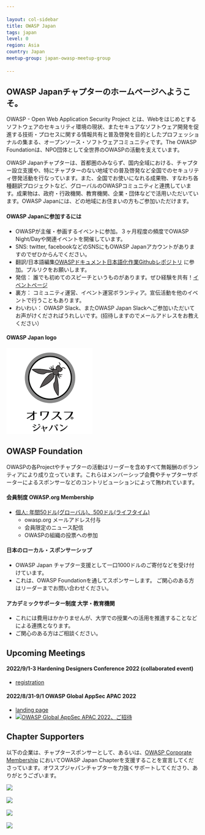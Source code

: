 ```yaml
---

layout: col-sidebar
title: OWASP Japan
tags: japan
level: 0
region: Asia
country: Japan
meetup-group: japan-owasp-meetup-group

---
```


## OWASP Japanチャプターのホームページへようこそ。

OWASP - Open Web Application Security Project とは、Webをはじめとするソフトウェアのセキュリティ環境の現状、またセキュアなソフトウェア開発を促進する技術・プロセスに関する情報共有と普及啓発を目的としたプロフェッショナルの集まる、オープンソース・ソフトウェアコミュニティです。The OWASP Foundationは、NPO団体として全世界のOWASPの活動を支えています。

OWASP Japanチャプターは、首都圏のみならず、国内全域における、チャプター設立支援や、特にチャプターのない地域での普及啓発など全国でのセキュリティ啓発活動を行なっています。また、全国でお使いになれる成果物、すなわち各種翻訳プロジェクトなど、グローバルのOWASPコミュニティと連携しています。成果物は、政府・行政機関、教育機関、企業・団体などで活用いただいています。OWASP Japanには、どの地域にお住まいの方もご参加いただけます。

#### OWASP Japanに参加するには
* OWASPが主催・参画するイベントに参加。３ヶ月程度の頻度でOWASP Night/Dayや関連イベントを開催しています。
* SNS: twitter, facebookなどのSNSにもOWASP Japanアカウントがありますのでぜひからんでください。
* 翻訳/日本語編集[OWASPドキュメント日本語化作業Githubレポジトリ](https://github.com/owasp-ja) に参加。プルリクをお願いします。
* 発信： 誰でも初めてのスピーチというものがあります。ぜひ経験を共有！[イベントページ](https://owasp.org/www-chapter-japan/#div-event)
* 裏方： コミュニティ運営、イベント運営ボランティア。宣伝活動を他のイベントで行うこともあります。
* わいわい： OWASP Slack、またOWASP Japan Slackへご参加いただいてお声がけくださればうれしいです。(招待しますのでメールアドレスをお教えください）

#### OWASP Japan logo
[![OWASP Japan](assets/images/owasp-japan-katakana.png)](https://owasp.org/www-chapter-japan/)

## OWASP Foundation
OWASPの各Projectやチャプターの活動はリーダーを含めすべて無報酬のボランティアにより成り立っています。これらはメンバーシップ会費やチャプターサポーターによるスポンサーなどのコントリビューションによって賄われています。

#### 会員制度 OWASP.org Membership
* [個人: 年間50ドル(グローバル)、500ドル(ライフタイム) ](https://owasp.org/membership/)
  * owasp.org メールアドレス付与
  * 会員限定のニュース配信
  * OWASPの組織の投票への参加
  
#### 日本のローカル・スポンサーシップ	
   * OWASP Japan チャプター支援として一口1000ドルのご寄付などを受け付けています。
   * これは、OWASP Foundationを通してスポンサーします。	ご関心のある方はリーダーまでお問い合わせください。
 
#### アカデミックサポーター制度 大学・教育機関
  * これには費用はかかりませんが、大学での授業への活用を推進することなどによる連携となります。
  * ご関心のある方はご相談ください。
 
##  Upcoming Meetings
#### 2022/9/1-3 Hardening Designers Conference 2022 (collaborated event)
* [registration](https://hardening.doorkeeper.jp/events/139964)

#### 2022/8/31-9/1 OWASP Global AppSec APAC 2022
* [landing page](https://owasp.doorkeeper.jp/events/141645)
* [![OWASP Global AppSec APAC 2022、ご招待](https://owasp.org/assets/images/APAC_Banner_810x400.jpeg)](https://owasp.doorkeeper.jp/events/141645)

## Chapter Supporters
以下の企業は、チャプタースポンサーとして、あるいは、[OWASP Corporate Membership](https://owasp.org/supporters/list) においてOWASP Japan Chapterを支援することを宣言してくださっています。オワスプジャパンチャプターを力強くサポートしてくださり、ありがとうございます。

[<img src="https://owasp.org/assets/images/corp-member-logo/SCSK.jpeg" width="200">](https://owasp.org/supporters/list)

[<img src="https://owasp.org/assets/images/corp-member-logo/ub-secure.png" width="200">](https://owasp.org/supporters/list)

[<img src="https://owasp.org/assets/images/corp-member-logo/aeyesecuritylab-logo.png" width="200">](https://owasp.org/supporters/list)

[<img src="https://owasp.org/www-chapter-japan/assets/images/snyk.png" width="150">](https://owasp.org/supporters/list)
